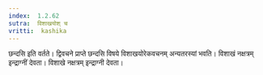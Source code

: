 ```yaml
---
index:  1.2.62
sutra:  विशाखयोश् च
vritti:  kashika 
---
```


छन्दसि इति वर्तते। द्विवचने प्राप्ते छन्दसि विषये विशाखयोरेकवचनम् अन्यतरस्यां भवति। विशाखं नक्षत्रम् इन्द्राग्नीं देवता। विशाखे नक्षत्रम् इन्द्राग्नी देवता।

